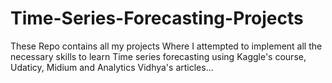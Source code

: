 # Time-Series-Forecasting-Projects
These Repo contains all my projects Where I attempted to implement all the necessary skills to learn Time series forecasting using Kaggle's course, Udaticy, Midium and Analytics Vidhya's articles...
